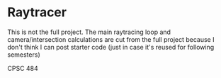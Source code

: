 # Raytracer

This is not the full project. The main raytracing loop and camera/intersection calculations are cut from the full project because I don't think I can post starter code (just in case it's reused for following semesters)

CPSC 484
